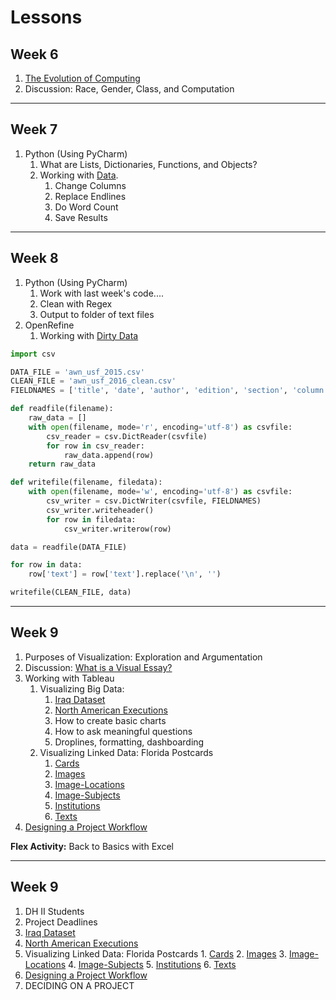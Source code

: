 # Lessons

## Week 6

1. [The Evolution of Computing](https://theportus.github.io/presentations/usf-dh-history.html)
2. Discussion: Race, Gender, Class, and Computation

---

## Week 7

1. Python (Using PyCharm)
    1. What are Lists, Dictionaries, Functions, and Objects?
    2. Working with [Data](data/week6/awn_usf_2015.csv).
        1. Change Columns
        2. Replace Endlines
        3. Do Word Count
        4. Save Results

---

## Week 8

1. Python (Using PyCharm)
    1.  Work with last week's code....
    2.  Clean with Regex
    3.  Output to folder of text files
2.  OpenRefine
    1.  Working with [Dirty Data](data/week8/fl-postcards-img-locs.csv)

``` python
import csv

DATA_FILE = 'awn_usf_2015.csv'
CLEAN_FILE = 'awn_usf_2016_clean.csv'
FIELDNAMES = ['title', 'date', 'author', 'edition', 'section', 'column', 'page', 'source', 'text', 'browse_page_next-href', '\ufeffbrowse_page_next', 'link_to_story-href', 'link_to_story']

def readfile(filename):
    raw_data = []
    with open(filename, mode='r', encoding='utf-8') as csvfile:
        csv_reader = csv.DictReader(csvfile)
        for row in csv_reader:
            raw_data.append(row)
    return raw_data

def writefile(filename, filedata):
    with open(filename, mode='w', encoding='utf-8') as csvfile:
        csv_writer = csv.DictWriter(csvfile, FIELDNAMES)
        csv_writer.writeheader()
        for row in filedata:
            csv_writer.writerow(row)

data = readfile(DATA_FILE)

for row in data:
    row['text'] = row['text'].replace('\n', '')

writefile(CLEAN_FILE, data)
```

---

## Week 9

1. Purposes of Visualization: Exploration and Argumentation
2. Discussion: [What is a Visual Essay?](http://viz.wtf/)
3. Working with Tableau
    1. Visualizing Big Data:
        1. [Iraq Dataset](http://www.thePortus.com/open_data/war_diaries/Iraq.xls)
        2. [North American Executions](http://www.thePortus.com/data/week9/executions.csv)
        3. How to create basic charts
        4. How to ask meaningful questions
        5. Droplines, formatting, dashboarding
    2. Visualizing Linked Data: Florida Postcards
        1. [Cards](http://www.thePortus.com/open_data/fl_postcards/Cards.csv)
        2. [Images](http://www.thePortus.com/open_data/fl_postcards/Images.csv)
        3. [Image-Locations](http://www.thePortus.com/open_data/fl_postcards/Image-Locations.csv)
        4. [Image-Subjects](http://www.thePortus.com/open_data/fl_postcards/Image-Subjects.csv)
        5. [Institutions](http://www.thePortus.com/open_data/fl_postcards/Institutions.csv)
        6. [Texts](http://www.thePortus.com/open_data/fl_postcards/Texts.csv)
4. [Designing a Project Workflow](https://sketchboard.io)

**Flex Activity:** Back to Basics with Excel

---

## Week 9

1. DH II Students
2. Project Deadlines
1. [Iraq Dataset](http://www.thePortus.com/open_data/war_diaries/Iraq.xls)
2. [North American Executions](http://www.thePortus.com/data/week9/executions.xlsx)
3. Visualizing Linked Data: Florida Postcards
        1. [Cards](http://www.thePortus.com/open_data/fl_postcards/Cards.csv)
        2. [Images](http://www.thePortus.com/open_data/fl_postcards/Images.csv)
        3. [Image-Locations](http://www.thePortus.com/open_data/fl_postcards/Image-Locations.csv)
        4. [Image-Subjects](http://www.thePortus.com/open_data/fl_postcards/Image-Subjects.csv)
        5. [Institutions](http://www.thePortus.com/open_data/fl_postcards/Institutions.csv)
        6. [Texts](http://www.thePortus.com/open_data/fl_postcards/Texts.csv)
4. [Designing a Project Workflow](https://sketchboard.io)
5. DECIDING ON A PROJECT



